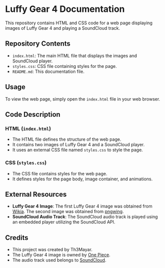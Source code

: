 # Luffy Gear 4 Documentation

This repository contains HTML and CSS code for a web page displaying images of Luffy Gear 4 and playing a SoundCloud track.

## Repository Contents

- `index.html`: The main HTML file that displays the images and SoundCloud player.
- `styles.css`: CSS file containing styles for the page.
- `README.md`: This documentation file.

## Usage

To view the web page, simply open the `index.html` file in your web browser.

## Code Description

### HTML (`index.html`)

- The HTML file defines the structure of the web page.
- It contains two images of Luffy Gear 4 and a SoundCloud player.
- It uses an external CSS file named `styles.css` to style the page.

### CSS (`styles.css`)

- The CSS file contains styles for the web page.
- It defines styles for the page body, image container, and animations.

## External Resources

- **Luffy Gear 4 Image**: The first Luffy Gear 4 image was obtained from [Wikia](https://vignette.wikia.nocookie.net/vsbattles/images/a/a9/Gear_fourth_luffy.png/revision/latest/scale-to-width-down/400?cb=20161215082709). The second image was obtained from [pngwing](https://pngwing.com/).
- **SoundCloud Audio Track**: The SoundCloud audio track is played using an embedded player utilizing the SoundCloud API.

## Credits

- This project was created by Th3Mayar.
- The Luffy Gear 4 image is owned by [One Piece](https://onepiece.fandom.com/).
- The audio track used belongs to [SoundCloud](https://soundcloud.com/).
